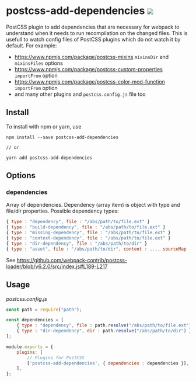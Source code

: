 # postcss-add-dependencies [![](https://img.shields.io/npm/v/postcss-add-dependencies.svg)](https://www.npmjs.com/package/postcss-add-dependencies)

PostCSS plugin to add dependencies that are necessary for webpack to understand when it needs to run recompilation on the changed files.
This is usefull to watch config files of PostCSS plugins which do not watch it by default. For example:
- https://www.npmjs.com/package/postcss-mixins `mixinsDir` and `mixinsFiles` options
- https://www.npmjs.com/package/postcss-custom-properties `importFrom` option
- https://www.npmjs.com/package/postcss-color-mod-function `importFrom` option
- and many other plugins and `postcss.config.js` file too

## Install

To install with npm or yarn, use

```shell
npm install --save postcss-add-dependencies

// or

yarn add postcss-add-dependencies
```

## Options

### dependencies

Array of dependencies. Dependency (array item) is object with type and file/dir properties. Possible dependency types:

```js
{ type : "dependency", file : "/abs/path/to/file.ext" }
{ type : "build-dependency", file : "/abs/path/to/file.ext" }
{ type : "missing-dependency", file : "/abs/path/to/file.ext" }
{ type : "context-dependency", file : "/abs/path/to/file.ext" }
{ type : "dir-dependency", file : "/abs/path/to/dir" }
{ type : "asset", file : "/abs/path/to/dir", content : ..., sourceMap : ..., info : ... }
```
See https://github.com/webpack-contrib/postcss-loader/blob/v6.2.0/src/index.js#L189-L217

## Usage

*postcss.config.js*

```js
const path = require("path");

const dependencies = [
    { type : "dependency", file : path.resolve("/abs/path/to/file.ext") },
    { type : "dir-dependency", dir : path.resolve("/abs/path/to/dir") },
];

module.exports = {
    plugins: [
        // Plugins for PostCSS
        ['postcss-add-dependencies', { dependencies : dependencies }],
    ],
};
```
